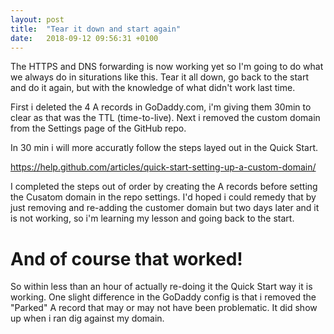 ```yaml
---
layout: post
title:  "Tear it down and start again"
date:   2018-09-12 09:56:31 +0100
---
```


The HTTPS and DNS forwarding is now working yet so I'm going to do what we always do in siturations like this. Tear it all down, go back to the start and do it again, but with the knowledge of what didn't work last time.

First i deleted the 4 A records in GoDaddy.com, i'm giving them 30min to clear as that was the TTL (time-to-live).
Next i removed the custom domain from the Settings page of the GitHub repo.

In 30 min i will more accuratly follow the steps layed out in the Quick Start.

<a href="https://help.github.com/articles/quick-start-setting-up-a-custom-domain/">https://help.github.com/articles/quick-start-setting-up-a-custom-domain/</a>

I completed the steps out of order by creating the A records before setting the Cusatom domain in the repo settings. I'd hoped i could remedy that by just removing and re-adding the customer domain but two days later and it is not working, so i'm learning my lesson and going back to the start.

# And of course that worked!
So within less than an hour of actually re-doing it the Quick Start way it is working. One slight difference in the GoDaddy config is that i removed the "Parked" A record that may or may not have been problematic. It did show up when i ran dig against my domain.
